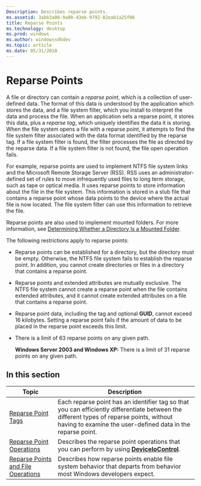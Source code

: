 ```yaml
---
Description: Describes reparse points.
ms.assetid: 3abb3a08-9a00-43eb-9792-82eab1a25f06
title: Reparse Points
ms.technology: desktop
ms.prod: windows
ms.author: windowssdkdev
ms.topic: article
ms.date: 05/31/2018
---
```


# Reparse Points

A file or directory can contain a *reparse point*, which is a collection of user-defined data. The format of this data is understood by the application which stores the data, and a file system filter, which you install to interpret the data and process the file. When an application sets a reparse point, it stores this data, plus a *reparse tag*, which uniquely identifies the data it is storing. When the file system opens a file with a reparse point, it attempts to find the file system filter associated with the data format identified by the reparse tag. If a file system filter is found, the filter processes the file as directed by the reparse data. If a file system filter is not found, the file open operation fails.

For example, reparse points are used to implement NTFS file system links and the Microsoft Remote Storage Server (RSS). RSS uses an administrator-defined set of rules to move infrequently used files to long term storage, such as tape or optical media. It uses reparse points to store information about the file in the file system. This information is stored in a stub file that contains a reparse point whose data points to the device where the actual file is now located. The file system filter can use this information to retrieve the file.

Reparse points are also used to implement mounted folders. For more information, see [Determining Whether a Directory Is a Mounted Folder](determining-whether-a-directory-is-a-volume-mount-point.md).

The following restrictions apply to reparse points:

-   Reparse points can be established for a directory, but the directory must be empty. Otherwise, the NTFS file system fails to establish the reparse point. In addition, you cannot create directories or files in a directory that contains a reparse point.
-   Reparse points and extended attributes are mutually exclusive. The NTFS file system cannot create a reparse point when the file contains extended attributes, and it cannot create extended attributes on a file that contains a reparse point.
-   Reparse point data, including the tag and optional **GUID**, cannot exceed 16 kilobytes. Setting a reparse point fails if the amount of data to be placed in the reparse point exceeds this limit.
-   There is a limit of 63 reparse points on any given path.

    **Windows Server 2003 and Windows XP:** There is a limit of 31 reparse points on any given path.

## In this section



| Topic                                                                                   | Description                                                                                                                                                                                                        |
|-----------------------------------------------------------------------------------------|--------------------------------------------------------------------------------------------------------------------------------------------------------------------------------------------------------------------|
| [Reparse Point Tags](reparse-point-tags.md)<br/>                                 | Each reparse point has an identifier tag so that you can efficiently differentiate between the different types of reparse points, without having to examine the user-defined data in the reparse point.<br/> |
| [Reparse Point Operations](reparse-point-operations.md)<br/>                     | Describes the reparse point operations that you can perform by using [**DeviceIoControl**](https://msdn.microsoft.com/library/windows/desktop/aa363216).<br/>                                                                                       |
| [Reparse Points and File Operations](reparse-points-and-file-operations.md)<br/> | Describes how reparse points enable file system behavior that departs from behavior most Windows developers expect.<br/>                                                                                     |



 

 

 




